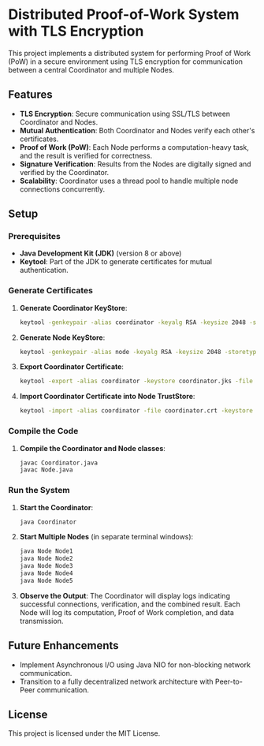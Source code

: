 # Distributed Proof-of-Work System with TLS Encryption

This project implements a distributed system for performing Proof of Work (PoW) in a secure environment using TLS encryption for communication between a central Coordinator and multiple Nodes.

## Features
- **TLS Encryption**: Secure communication using SSL/TLS between Coordinator and Nodes.
- **Mutual Authentication**: Both Coordinator and Nodes verify each other's certificates.
- **Proof of Work (PoW)**: Each Node performs a computation-heavy task, and the result is verified for correctness.
- **Signature Verification**: Results from the Nodes are digitally signed and verified by the Coordinator.
- **Scalability**: Coordinator uses a thread pool to handle multiple node connections concurrently.

## Setup

### Prerequisites
- **Java Development Kit (JDK)** (version 8 or above)
- **Keytool**: Part of the JDK to generate certificates for mutual authentication.

### Generate Certificates

1. **Generate Coordinator KeyStore**:
    ```bash
    keytool -genkeypair -alias coordinator -keyalg RSA -keysize 2048 -storetype JKS -keystore coordinator.jks -validity 3650
    ```

2. **Generate Node KeyStore**:
    ```bash
    keytool -genkeypair -alias node -keyalg RSA -keysize 2048 -storetype JKS -keystore node.jks -validity 3650
    ```

3. **Export Coordinator Certificate**:
    ```bash
    keytool -export -alias coordinator -keystore coordinator.jks -file coordinator.crt
    ```

4. **Import Coordinator Certificate into Node TrustStore**:
    ```bash
    keytool -import -alias coordinator -file coordinator.crt -keystore nodeTrustStore.jks
    ```

### Compile the Code

1. **Compile the Coordinator and Node classes**:
    ```bash
    javac Coordinator.java
    javac Node.java
    ```

### Run the System

1. **Start the Coordinator**:
    ```bash
    java Coordinator
    ```

2. **Start Multiple Nodes** (in separate terminal windows):
    ```bash
    java Node Node1
    java Node Node2
    java Node Node3
    java Node Node4
    java Node Node5
    ```

3. **Observe the Output**:
    The Coordinator will display logs indicating successful connections, verification, and the combined result.
    Each Node will log its computation, Proof of Work completion, and data transmission.

## Future Enhancements
- Implement Asynchronous I/O using Java NIO for non-blocking network communication.
- Transition to a fully decentralized network architecture with Peer-to-Peer communication.

## License
This project is licensed under the MIT License.
